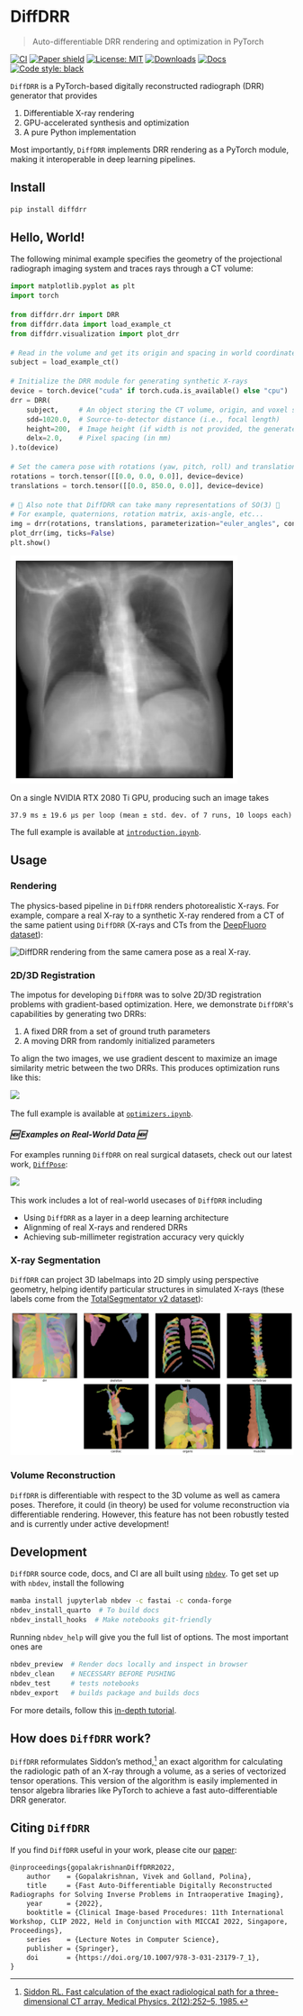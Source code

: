 DiffDRR
================

> Auto-differentiable DRR rendering and optimization in PyTorch

[![CI](https://github.com/eigenvivek/DiffDRR/actions/workflows/test.yaml/badge.svg)](https://github.com/eigenvivek/DiffDRR/actions/workflows/test.yaml)
[![Paper shield](https://img.shields.io/badge/arXiv-2208.12737-red.svg)](https://arxiv.org/abs/2208.12737)
[![License: MIT](https://img.shields.io/badge/License-MIT-blue.svg)](LICENSE)
[![Downloads](https://static.pepy.tech/personalized-badge/diffdrr?period=total&units=none&left_color=grey&right_color=blue&left_text=downloads)](https://pepy.tech/project/diffdrr)
[![Docs](https://github.com/eigenvivek/DiffDRR/actions/workflows/deploy.yaml/badge.svg)](https://vivekg.dev/DiffDRR/)
[![Code style: black](https://img.shields.io/badge/Code%20style-black-black.svg)](https://github.com/psf/black)

`DiffDRR` is a PyTorch-based digitally reconstructed radiograph (DRR) generator that provides

1. Differentiable X-ray rendering
2. GPU-accelerated synthesis and optimization
3. A pure Python implementation

Most importantly, `DiffDRR` implements DRR rendering as a PyTorch module, making it interoperable in deep learning pipelines.

## Install

```zsh
pip install diffdrr
```

## Hello, World!

The following minimal example specifies the geometry of the projectional radiograph imaging system and traces rays through a CT volume:

``` python
import matplotlib.pyplot as plt
import torch

from diffdrr.drr import DRR
from diffdrr.data import load_example_ct
from diffdrr.visualization import plot_drr

# Read in the volume and get its origin and spacing in world coordinates
subject = load_example_ct()

# Initialize the DRR module for generating synthetic X-rays
device = torch.device("cuda" if torch.cuda.is_available() else "cpu")
drr = DRR(
    subject,     # An object storing the CT volume, origin, and voxel spacing
    sdd=1020.0,  # Source-to-detector distance (i.e., focal length)
    height=200,  # Image height (if width is not provided, the generated DRR is square)
    delx=2.0,    # Pixel spacing (in mm)
).to(device)

# Set the camera pose with rotations (yaw, pitch, roll) and translations (x, y, z)
rotations = torch.tensor([[0.0, 0.0, 0.0]], device=device)
translations = torch.tensor([[0.0, 850.0, 0.0]], device=device)

# 📸 Also note that DiffDRR can take many representations of SO(3) 📸
# For example, quaternions, rotation matrix, axis-angle, etc...
img = drr(rotations, translations, parameterization="euler_angles", convention="ZXY")
plot_drr(img, ticks=False)
plt.show()
```

![](notebooks/index_files/figure-commonmark/cell-2-output-1.png)

On a single NVIDIA RTX 2080 Ti GPU, producing such an image takes

    37.9 ms ± 19.6 µs per loop (mean ± std. dev. of 7 runs, 10 loops each)

The full example is available at
[`introduction.ipynb`](https://vivekg.dev/DiffDRR/tutorials/introduction.html).

## Usage

### Rendering

The physics-based pipeline in `DiffDRR` renders photorealistic X-rays. For example, compare 
a real X-ray to a synthetic X-ray rendered from a CT of the same patient using `DiffDRR`
(X-rays and CTs from the [DeepFluoro dataset](https://github.com/rg2/DeepFluoroLabeling-IPCAI2020)):

![`DiffDRR` rendering from the same camera pose as a real X-ray.](notebooks/index_files/deepfluoro.png)

### 2D/3D Registration

The impotus for developing `DiffDRR` was to solve 2D/3D registration
problems with gradient-based optimization. Here, we demonstrate `DiffDRR`'s
capabilities by generating two DRRs:

1.  A fixed DRR from a set of ground truth parameters
2.  A moving DRR from randomly initialized parameters

To align the two images, we use gradient descent to maximize
an image similarity metric between the two DRRs. This produces
optimization runs like this:

![](experiments/registration.gif)

The full example is available at
[`optimizers.ipynb`](https://vivekg.dev/DiffDRR/tutorials/optimizers.html).

#### *🆕 Examples on Real-World Data 🆕*

For examples running `DiffDRR` on real surgical datasets, check out our latest work, [`DiffPose`](https://github.com/eigenvivek/DiffPose):

![](https://github.com/eigenvivek/DiffPose/blob/main/experiments/test_time_optimization.gif)

This work includes a lot of real-world usecases of `DiffDRR` including
- Using `DiffDRR` as a layer in a deep learning architecture
- Alignming of real X-rays and rendered DRRs
- Achieving sub-millimeter registration accuracy very quickly

### X-ray Segmentation

`DiffDRR` can project 3D labelmaps into 2D simply using perspective geometry, helping identify particular structures in simulated X-rays
(these labels come from the [TotalSegmentator v2 dataset](https://github.com/wasserth/TotalSegmentator)):

![](notebooks/index_files/segmentation.png)

### Volume Reconstruction

`DiffDRR` is differentiable with respect to the 3D volume as well as camera poses.
Therefore, it could (in theory) be used for volume reconstruction via differentiable
rendering. However, this feature has not been robustly tested and is currently 
under active development!

## Development

`DiffDRR` source code, docs, and CI are all built using
[`nbdev`](https://nbdev.fast.ai/). To get set up with `nbdev`, install
the following

``` zsh
mamba install jupyterlab nbdev -c fastai -c conda-forge 
nbdev_install_quarto  # To build docs
nbdev_install_hooks  # Make notebooks git-friendly
```

Running `nbdev_help` will give you the full list of options. The most
important ones are

``` zsh
nbdev_preview  # Render docs locally and inspect in browser
nbdev_clean    # NECESSARY BEFORE PUSHING
nbdev_test     # tests notebooks
nbdev_export   # builds package and builds docs
```

For more details, follow this [in-depth
tutorial](https://nbdev.fast.ai/tutorials/tutorial.html).

## How does `DiffDRR` work?

`DiffDRR` reformulates Siddon’s method,[^1] an exact
algorithm for calculating the radiologic path of an X-ray
through a volume, as a series of vectorized tensor operations. This
version of the algorithm is easily implemented in tensor algebra
libraries like PyTorch to achieve a fast auto-differentiable DRR
generator.

[^1]: [Siddon RL. Fast calculation of
the exact radiological path for a three-dimensional CT array. Medical
Physics, 2(12):252–5, 1985.](https://doi.org/10.1118/1.595715)

## Citing `DiffDRR`

If you find `DiffDRR` useful in your work, please cite our
[paper](https://arxiv.org/abs/2208.12737):

    @inproceedings{gopalakrishnanDiffDRR2022,
        author    = {Gopalakrishnan, Vivek and Golland, Polina},
        title     = {Fast Auto-Differentiable Digitally Reconstructed Radiographs for Solving Inverse Problems in Intraoperative Imaging},
        year      = {2022},
        booktitle = {Clinical Image-based Procedures: 11th International Workshop, CLIP 2022, Held in Conjunction with MICCAI 2022, Singapore, Proceedings},
        series    = {Lecture Notes in Computer Science},
        publisher = {Springer},
        doi       = {https://doi.org/10.1007/978-3-031-23179-7_1},
    }
